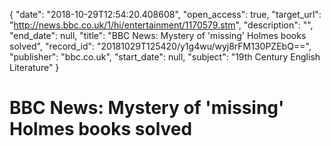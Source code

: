 {
  "date": "2018-10-29T12:54:20.408608", 
  "open_access": true, 
  "target_url": "http://news.bbc.co.uk/1/hi/entertainment/1170579.stm", 
  "description": "", 
  "end_date": null, 
  "title": "BBC News: Mystery of 'missing' Holmes books solved", 
  "record_id": "20181029T125420/y1g4wu/wyj8rFM130PZEbQ==", 
  "publisher": "bbc.co.uk", 
  "start_date": null, 
  "subject": "19th Century English Literature"
}

# BBC News: Mystery of 'missing' Holmes books solved


